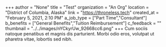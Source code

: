 +++
author = "None"
title = "Test"
organization = "An Org"
location = "District of Columbia, Alaska"
link = "https://throneless.tech"
created_at = "February 5, 2021, 2:10 PM"
a_job_type = ["Part Time","Consultant"]
b_benefits = ["General Benefits","Tuition Reimbursement"]
c_feedback = ""
thumbnail = "../../images/nYCkyrUw_92668cc6.png"
+++
Cum sociis natoque penatibus et magnis dis parturient. Morbi odio eros, volutpat ut pharetra vitae, lobortis sed nibh.